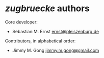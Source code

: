# *zugbruecke* authors

Core developer:

- Sebastian M. Ernst <ernst@pleiszenburg.de>

Contributors, in alphabetical order:

- Jimmy M. Gong <jimmy.m.gong@gmail.com>
